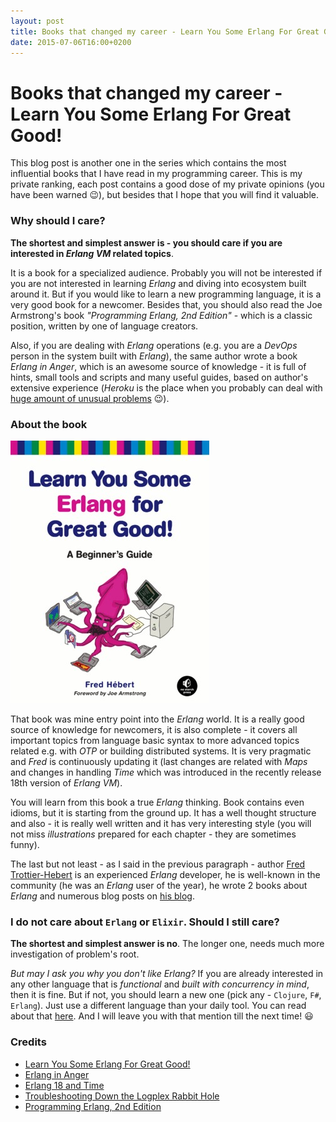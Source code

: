 ```yaml
---
layout: post
title: Books that changed my career - Learn You Some Erlang For Great Good! 
date: 2015-07-06T16:00+0200
---
```


# Books that changed my career - Learn You Some Erlang For Great Good!

<quote class="disclaimer">This blog post is another one in the series which contains the most influential books that I have read in my programming career. This is my private ranking, each post contains a good dose of my private opinions (you have been warned :wink:), but besides that I hope that you will find it valuable.</quote>

### Why should I care?

**The shortest and simplest answer is - you should care if you are interested in *Erlang VM* related topics**.

It is a book for a specialized audience. Probably you will not be interested if you are not interested in learning *Erlang* and diving into ecosystem built around it. But if you would like to learn a new programming language, it is a very good book for a newcomer. Besides that, you should also read the Joe Armstrong's book *"Programming Erlang, 2nd Edition"* - which is a classic position, written by one of language creators.

Also, if you are dealing with *Erlang* operations (e.g. you are a *DevOps* person in the system built with *Erlang*), the same author wrote a book *Erlang in Anger*, which is an awesome source of knowledge - it is full of hints, small tools and scripts and many useful guides, based on author's extensive experience (*Heroku* is the place when you probably can deal with [huge amount of unusual problems](https://blog.heroku.com/archives/2013/11/7/logplex-down-the-rabbit-hole) :wink:).

### About the book

<img class="right lysefgg-logo" alt="Learn You Some Erlang For Great Good! - Cover" src="/assets/LYSEFGGCover.jpg" />

That book was mine entry point into the *Erlang* world. It is a really good source of knowledge for newcomers, it is also complete - it covers all important topics from language basic syntax to more advanced topics related e.g. with *OTP* or building distributed systems. It is very pragmatic and *Fred* is continuously updating it (last changes are related with *Maps* and changes in handling *Time* which was introduced in the recently release 18th version of *Erlang VM*).

You will learn from this book a true *Erlang* thinking. Book contains even idioms, but it is starting from the ground up. It has a well thought structure and also - it is really well written and it has very interesting style (you will not miss *illustrations* prepared for each chapter - they are sometimes funny).

The last but not least - as I said in the previous paragraph - author [Fred Trottier-Hebert](https://twitter.com/mononcqc) is an experienced *Erlang* developer, he is well-known in the community (he was an *Erlang* user of the year), he wrote 2 books about *Erlang* and numerous blog posts on [his blog](http://ferd.ca/).

### I do not care about `Erlang` or `Elixir`. Should I still care?

**The shortest and simplest answer is no**. The longer one, needs much more investigation of problem's root.

*But may I ask you why you don't like Erlang?* If you are already interested in any other language that is *functional* and *built with concurrency in mind*, then it is fine. But if not, you should learn a new one (pick any - `Clojure`, `F#`, `Erlang`). Just use a different language than your daily tool. You can read about that [here](http://localhost:4000/2015/06/04/sicp-in-clojure-chapter-1.html). And I will leave you with that mention till the next time! :smiley:

### Credits

- [Learn You Some Erlang For Great Good!](http://learnyousomeerlang.com/content)
- [Erlang in Anger](http://www.erlang-in-anger.com/)
- [Erlang 18 and Time](http://learnyousomeerlang.com/time)
- [Troubleshooting Down the Logplex Rabbit Hole](https://blog.heroku.com/archives/2013/11/7/logplex-down-the-rabbit-hole)
- [Programming Erlang, 2nd Edition](https://pragprog.com/book/jaerlang2/programming-erlang)
